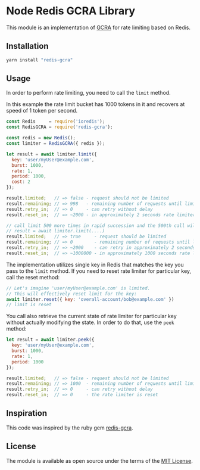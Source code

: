 # Node Redis GCRA Library

This module is an implementation of [GCRA](https://en.wikipedia.org/wiki/Generic_cell_rate_algorithm) for rate limiting based on Redis.

## Installation

```js
yarn install "redis-gcra"
```

## Usage

In order to perform rate limiting, you need to call the `limit` method.

In this example the rate limit bucket has 1000 tokens in it and recovers at
speed of 1 token per second.

```js
const Redis     = require('ioredis');
const RedisGCRA = require('redis-gcra');

const redis = new Redis();
const limiter = RedisGCRA({ redis });

let result = await limiter.limit({
  key: 'user/myUser@example.com',
  burst: 1000,
  rate: 1,
  period: 1000,
  cost: 2
});

result.limited;   // => false - request should not be limited
result.remaining; // => 998   - remaining number of requests until limited
result.retry_in;  // => 0     - can retry without delay
result.reset_in;  // => ~2000 - in approximately 2 seconds rate limiter will completely reset

// call limit 500 more times in rapid succession and the 500th call will have:
// result = await limiter.limit(....)
result.limited;   // => true     - request should be limited
result.remaining; // => 0        - remaining number of requests until limited
result.retry_in;  // => ~2000    - can retry in approximately 2 seconds
result.reset_in;  // => ~1000000 - in approximately 1000 seconds rate limiter will completely reset
```

The implementation utilizes single key in Redis that matches the key you pass
to the `limit` method. If you need to reset rate limiter for particular key,
call the reset method:

```js
// Let's imagine 'user/myUser@example.com' is limited.
// This will effectively reset limit for the key:
await limiter.reset({ key: 'overall-account/bob@example.com' })
// limit is reset
```

You call also retrieve the current state of rate limiter for particular key
without actually modifying the state. In order to do that, use the `peek`
method:

```js
let result = await limiter.peek({
  key: 'user/myUser@example.com',
  burst: 1000,
  rate: 1,
  period: 1000
});

result.limited;   // => false - request should not be limited
result.remaining; // => 1000  - remaining number of requests until limited
result.retry_in;  // => 0     - can retry without delay
result.reset_in;  // => 0     - the rate limiter is reset
```

## Inspiration

This code was inspired by the ruby gem [redis-gcra](https://github.com/rwz/redis-gcra).

## License

The module is available as open source under the terms of the [MIT License](http://opensource.org/licenses/MIT).